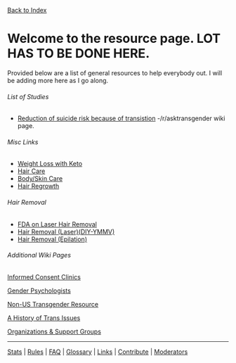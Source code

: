 [Back to Index](https://github.com/MissTeapot/LGBT-Wikis/blob/main/github_wiki/asktransgender/index.md)

# Welcome to the resource page. LOT HAS TO BE DONE HERE.

Provided below are a list of general resources to help everybody out. I will be adding more here as I go along.

###### List of Studies

* [Reduction of suicide risk because of transistion](https://github.com/MissTeapot/LGBT-Wikis/blob/main/github_wiki/asktransgender/suiciderisk.md) -/r/asktransgender wiki page.

###### Misc Links
* [Weight Loss with Keto](http://evielation.tumblr.com/post/76992192987/weight-loss)
* [Hair Care](http://evielation.tumblr.com/post/76978144250/hair-care-regiment-part-2-revitalize)
* [Body/Skin Care](http://evielation.tumblr.com/post/76981264966/skin-care-regimen)
* [Hair Regrowth](http://evielation.tumblr.com/post/76973035890/hair-care-regimen-part-1-regrowth)

###### Hair Removal

* [FDA on Laser Hair Removal](https://www.fda.gov/consumers/consumer-updates/removing-hair-safely)
* [Hair Removal (Laser)(DIY-YMMV)](http://evielation.tumblr.com/post/85155762116/hair-removal-part-4-home-laser-hair-removal)
* [Hair Removal (Epilation)](http://evielation.tumblr.com/post/85092103471/hair-removal-part-3-epilation)

###### Additional Wiki Pages

[Informed Consent Clinics](https://github.com/MissTeapot/LGBT-Wikis/blob/main/github_wiki/asktransgender/informedconsentclinics.md)

[Gender Psychologists](https://github.com/MissTeapot/LGBT-Wikis/blob/main/github_wiki/asktransgender/genderpsychologists.md)

[Non-US Transgender Resource](https://github.com/MissTeapot/LGBT-Wikis/blob/main/github_wiki/asktransgender/worldsources.md)

[A History of Trans Issues](https://github.com/MissTeapot/LGBT-Wikis/blob/main/github_wiki/asktransgender/history.md)

[Organizations &amp; Support Groups](https://github.com/MissTeapot/LGBT-Wikis/blob/main/github_wiki/asktransgender/groups.md)

---

[Stats](http://redditmetrics.com/r/asktransgender) | [Rules](https://github.com/MissTeapot/LGBT-Wikis/blob/main/github_wiki/asktransgender/rules.md) | [FAQ](https://github.com/MissTeapot/LGBT-Wikis/blob/main/github_wiki/asktransgender/faq.md) | [Glossary](https://github.com/MissTeapot/LGBT-Wikis/blob/main/github_wiki/asktransgender/glossary.md) | [Links](https://github.com/MissTeapot/LGBT-Wikis/blob/main/github_wiki/asktransgender/linked.md) | [Contribute](https://github.com/MissTeapot/LGBT-Wikis/blob/main/github_wiki/asktransgender/contribute.md) | [Moderators](http://www.reddit.com/message/compose?to=%2Fr%2Fasktransgender)